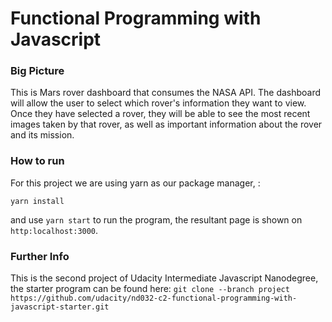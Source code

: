 # Functional Programming with Javascript 


### Big Picture

This is Mars rover dashboard that consumes the NASA API. The dashboard will allow the user to select which rover's information they want to view. Once they have selected a rover, they will be able to see the most recent images taken by that rover, as well as important information about the rover and its mission. 

### How to run

For this project we are using yarn as our package manager, :

```yarn install``` 

and use ```yarn start``` to run the program, the resultant page is shown on ```http:localhost:3000```.





### Further Info

This is the second project of Udacity Intermediate Javascript Nanodegree, the starter program can be found here:
```git clone --branch project https://github.com/udacity/nd032-c2-functional-programming-with-javascript-starter.git```

